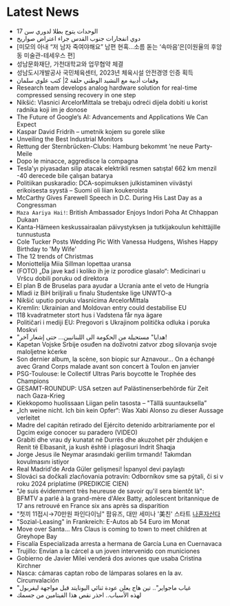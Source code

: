 # Latest News
-  الوحدات يتوج بطلا لدوري سن 17
-  دوي انفجارات جنوب القدس جراء اعتراض صواريخ
-  [미모의 아내 “저 남자 죽여야해요” 남편 현혹…소름 돋는 ‘속마음’은[이원율의 후암동 미술관-테세우스 편]
-  성남문화재단, 가천대학교와 업무협약 체결
-  성남도시개발공사 국민체육센터, 2023년 체육시설 안전경영 인증 획득
-  وقفات أدبية مع النشيد الوطني حلقة 2| كتب علوي سلمان
-  Research team develops analog hardware solution for real-time compressed sensing recovery in one step
-  Nikšić: Vlasnici ArcelorMittala se trebaju odreći dijela dobiti u korist radnika koji im je donose
-  The Future of Google’s AI: Advancements and Applications We Can Expect
-  Kaspar David Fridrih – umetnik kojem su gorele slike
-  Unveiling the Best Industrial Monitors
-  Rettung der Sternbrücken-Clubs: Hamburg bekommt ’ne neue Party-Meile
-  Dopo le minacce, aggredisce la compagna
-  Tesla'yı piyasadan silip atacak elektrikli resmen satışta! 662 km menzil -40 derecede bile çalışan batarya
-  Politiikan puskaradio: DCA-sopimuksen julkistaminen viivästyi erikoisesta syystä – Suomi oli liian koukeroista
-  McCarthy Gives Farewell Speech in D.C. During His Last Day as a Congressman
-  `Maza Aariya Hai!`: British Ambassador Enjoys Indori Poha At Chhappan Dukaan
-  Kanta-Hämeen keskussairaalan päivystyksen ja tutkijakoulun kehittäjille tunnustusta
-  Cole Tucker Posts Wedding Pic With Vanessa Hudgens, Wishes Happy Birthday to 'My Wife'
-  The 12 trends of Christmas
-  Moniottelija Miia Sillman lopettaa uransa
-  (FOTO) „Da jave kad i koliko ih je iz porodice glasalo“: Medicinari u Vršcu dobili poruku od direktora
-  El plan B de Bruselas para ayudar a Ucrania ante el veto de Hungría
-  Mladi iz BiH briljirali u finalu Studentske lige UNWTO-a
-  Nikšić uputio poruku vlasnicima ArcelorMittala
-  Kremlin: Ukrainian and Moldovan entry could destabilise EU
-  118 kvadratmeter stort hus i Vadstena får nya ägare
-  Političari i mediji EU: Pregovori s Ukrajinom politička odluka i poruka Moskvi
-  "هدايا" مستحيلة من الحكومة الى اللبنانيين... حتى إشعار آخر!
-  Kapetan Vojske Srbije osuđen na doživotni zatvor zbog silovanja svoje maloljetne kćerke
-  Son dernier album, la scène, son biopic sur Aznavour... On a échangé avec Grand Corps malade avant son concert à Toulon en janvier
-  PSG-Toulouse: le Collectif Ultras Paris boycotte le Trophée des Champions
-  GESAMT-ROUNDUP: USA setzen auf Palästinenserbehörde für Zeit nach Gaza-Krieg
-  Kiekkopomo huolissaan Liigan pelin tasosta – "Tällä suuntauksella”
-  „Ich weine nicht. Ich bin kein Opfer“: Was Xabi Alonso zu dieser Aussage verleitet
-  Madre del capitán retirado del Ejército detenido arbitrariamente por el Dgcim exige conocer su paradero (VIDEO)
-  Grabiti dhe vrau dy kunatat në Durrës dhe akuzohet për zhdukjen e Renit të Elbasanit, ja kush është i plagosuri Indrit Shaqja
-  Jorge Jesus ile Neymar arasındaki gerilim tırmandı! Takımdan kovulmasını istiyor
-  Real Madrid'de Arda Güler gelişmesi! İspanyol devi paylaştı
-  Slováci sa dočkali zlacňovania potravín: Odborníkov sme sa pýtali, či si v roku 2024 priplatíme (PREDIKCIE CIEN)
-  "Je suis évidemment très heureuse de savoir qu'il sera bientôt là": BFMTV a parlé à la grand-mère d'Alex Batty, adolescent britannique de 17 ans retrouvé en France six ans après sa disparition
-  "첫끼 11접시→70만원 파인다이닝" 팜유즈, 대만 세미나 '美친' 스타트 [나혼자산다](종합)
-  "Sozial-Leasing" in Frankreich: E-Autos ab 54 Euro im Monat
-  Move over Santa… Mrs Claus is coming to town to meet children at Greyhope Bay
-  Fiscalía Especializada arresta a hermana de García Luna en Cuernavaca
-  Trujillo: Envían a la cárcel a un joven intervenido con municiones
-  Gobierno de Javier Milei venderá dos aviones que usaba Cristina Kirchner
-  Nasca: cámaras captan robo de lámparas solares en la av. Circunvalación
-  "غياب ماجواير".. تين هاج يعلن عودة ثنائي اليونايتد قبل مواجهة ليفربول
-  لهذه الأسباب.. احذر نقص هذا الفيتامين من جسمك
